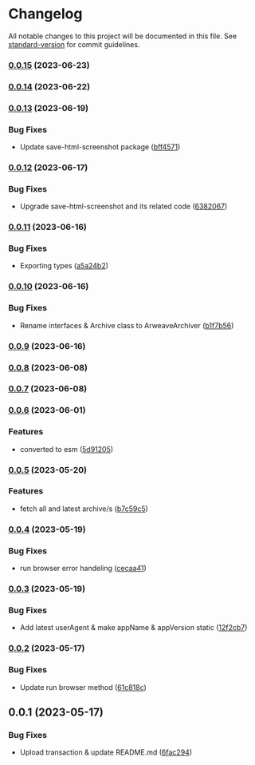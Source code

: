 # Changelog

All notable changes to this project will be documented in this file. See [standard-version](https://github.com/conventional-changelog/standard-version) for commit guidelines.

### [0.0.15](https://github.com/pawanpaudel93/arweave-archive/compare/v0.0.14...v0.0.15) (2023-06-23)

### [0.0.14](https://github.com/pawanpaudel93/arweave-archive/compare/v0.0.13...v0.0.14) (2023-06-22)

### [0.0.13](https://github.com/pawanpaudel93/arweave-archive/compare/v0.0.12...v0.0.13) (2023-06-19)


### Bug Fixes

* Update save-html-screenshot package ([bff4571](https://github.com/pawanpaudel93/arweave-archive/commit/bff45710bd63bb44b10baa1d428906eda0cbd9d4))

### [0.0.12](https://github.com/pawanpaudel93/arweave-archive/compare/v0.0.11...v0.0.12) (2023-06-17)


### Bug Fixes

* Upgrade save-html-screenshot and its related code ([6382067](https://github.com/pawanpaudel93/arweave-archive/commit/6382067df6ba9087069e556184f4405aa1b43e9b))

### [0.0.11](https://github.com/pawanpaudel93/arweave-archive/compare/v0.0.10...v0.0.11) (2023-06-16)


### Bug Fixes

* Exporting types ([a5a24b2](https://github.com/pawanpaudel93/arweave-archive/commit/a5a24b2d9899d16449904778e04251844ef9fed8))

### [0.0.10](https://github.com/pawanpaudel93/arweave-archive/compare/v0.0.9...v0.0.10) (2023-06-16)


### Bug Fixes

* Rename interfaces & Archive class to ArweaveArchiver ([b1f7b56](https://github.com/pawanpaudel93/arweave-archive/commit/b1f7b5655dd22324a102fbb04faaf974796e56f0))

### [0.0.9](https://github.com/pawanpaudel93/arweave-archive/compare/v0.0.8...v0.0.9) (2023-06-16)

### [0.0.8](https://github.com/pawanpaudel93/arweave-archive/compare/v0.0.7...v0.0.8) (2023-06-08)

### [0.0.7](https://github.com/pawanpaudel93/arweave-archive/compare/v0.0.6...v0.0.7) (2023-06-08)

### [0.0.6](https://github.com/pawanpaudel93/arweave-archive/compare/v0.0.5...v0.0.6) (2023-06-01)


### Features

* converted to esm ([5d91205](https://github.com/pawanpaudel93/arweave-archive/commit/5d91205c3614900b4ad8a67be79067f379b3ec0e))

### [0.0.5](https://github.com/pawanpaudel93/arweave-archive/compare/v0.0.4...v0.0.5) (2023-05-20)


### Features

* fetch all and latest archive/s ([b7c59c5](https://github.com/pawanpaudel93/arweave-archive/commit/b7c59c5182902b5ecf230bf8806f8a731dd60e1d))

### [0.0.4](https://github.com/pawanpaudel93/arweave-archive/compare/v0.0.3...v0.0.4) (2023-05-19)


### Bug Fixes

* run browser error handeling ([cecaa41](https://github.com/pawanpaudel93/arweave-archive/commit/cecaa410cb775435f003764f15bae2615e97dafe))

### [0.0.3](https://github.com/pawanpaudel93/arweave-archive/compare/v0.0.2...v0.0.3) (2023-05-19)


### Bug Fixes

* Add latest userAgent & make appName & appVersion static ([12f2cb7](https://github.com/pawanpaudel93/arweave-archive/commit/12f2cb7f09c930e7eaad9f5d7082bf9b965492e6))

### [0.0.2](https://github.com/pawanpaudel93/arweave-archive/compare/v0.0.1...v0.0.2) (2023-05-17)


### Bug Fixes

* Update run browser method ([61c818c](https://github.com/pawanpaudel93/arweave-archive/commit/61c818c6330d4c740d62a0c52d119d9868fb77ac))

## 0.0.1 (2023-05-17)


### Bug Fixes

* Upload transaction & update README.md ([6fac294](https://github.com/pawanpaudel93/arweave-archive/commit/6fac2949d927b91f438b694289952e9e05397242))
